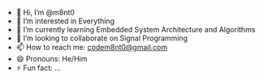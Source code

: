 - 👋 Hi, I’m @m8nt0
- 👀 I’m interested in Everything
- 🌱 I’m currently learning Embedded System Architecture and Algorithms 
- 💞️ I’m looking to collaborate on Signal Programming 
- 📫 How to reach me: codem8nt0@gmail.com
- 😄 Pronouns: He/Him
- ⚡ Fun fact: ...

<!---
m8nt0/m8nt0 is a ✨ special ✨ repository because its `README.md` (this file) appears on your GitHub profile.
You can click the Preview link to take a look at your changes.
--->
